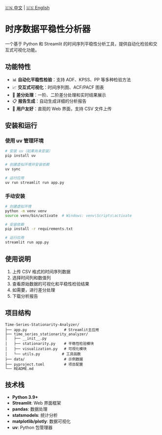 [🇨🇳 中文](README.md) | [🇺🇸 English](README_EN.md)

# 时序数据平稳性分析器

一个基于 Python 和 Streamlit 的时间序列平稳性分析工具，提供自动化检验和交互式可视化功能。

## 功能特性

- 📊 **自动化平稳性检验**：支持 ADF、KPSS、PP 等多种检验方法
- 📈 **交互式可视化**：时间序列图、ACF/PACF 图表
- 🔄 **差分处理**：一阶、二阶差分处理和实时结果展示
- 📋 **报告生成**：自动生成详细的分析报告
- 🎯 **用户友好**：直观的 Web 界面，支持 CSV 文件上传

## 安装和运行

### 使用 uv 管理环境

```bash
# 安装 uv（如果尚未安装）
pip install uv

# 创建虚拟环境并安装依赖
uv sync

# 运行应用
uv run streamlit run app.py
```

### 手动安装

```bash
# 创建虚拟环境
python -m venv venv
source venv/bin/activate  # Windows: venv\Scripts\activate

# 安装依赖
pip install -r requirements.txt

# 运行应用
streamlit run app.py
```

## 使用说明

1. 上传 CSV 格式的时间序列数据
2. 选择时间列和数值列
3. 查看原始数据的可视化和平稳性检验结果
4. 如需要，进行差分处理
5. 下载分析报告

## 项目结构

```
Time-Series-Stationarity-Analyzer/
├── app.py                 # Streamlit主应用
├── time_series_stationarity_analyzer/
│   ├── __init__.py
│   ├── stationarity.py    # 平稳性检验模块
│   ├── visualization.py   # 可视化模块
│   └── utils.py          # 工具函数
├── data/                  # 示例数据
├── pyproject.toml         # 项目配置
└── README.md
```

## 技术栈

- **Python 3.9+**
- **Streamlit**: Web 界面框架
- **pandas**: 数据处理
- **statsmodels**: 统计分析
- **matplotlib/plotly**: 数据可视化
- **uv**: Python 包管理器
